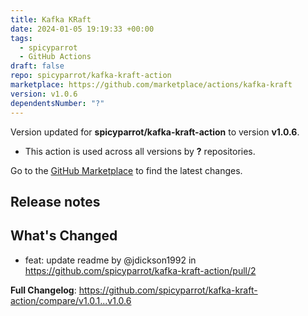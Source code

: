 ```yaml
---
title: Kafka KRaft
date: 2024-01-05 19:19:33 +00:00
tags:
  - spicyparrot
  - GitHub Actions
draft: false
repo: spicyparrot/kafka-kraft-action
marketplace: https://github.com/marketplace/actions/kafka-kraft
version: v1.0.6
dependentsNumber: "?"
---
```



Version updated for **spicyparrot/kafka-kraft-action** to version **v1.0.6**.
- This action is used across all versions by **?** repositories.

Go to the [GitHub Marketplace](https://github.com/marketplace/actions/kafka-kraft) to find the latest changes.

## Release notes

## What's Changed
* feat: update readme by @jdickson1992 in https://github.com/spicyparrot/kafka-kraft-action/pull/2


**Full Changelog**: https://github.com/spicyparrot/kafka-kraft-action/compare/v1.0.1...v1.0.6
